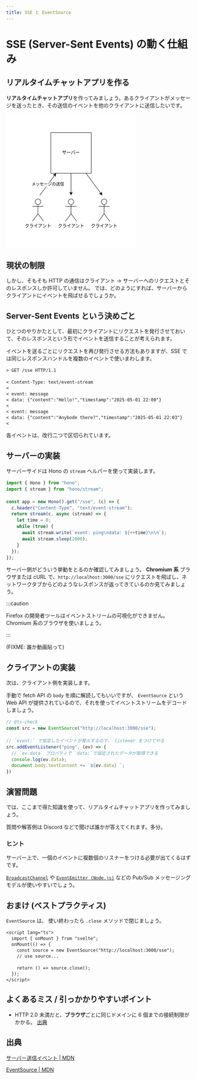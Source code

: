 ```yaml
---
title: SSE と EventSource 
---
```


# SSE (Server-Sent Events) の動く仕組み

## リアルタイムチャットアプリを作る

**リアルタイムチャットアプリ**を作ってみましょう。あるクライアントがメッセージを送ったとき、その送信のイベントを他のクライアントに送信したいです。

![チャットアプリの簡単な図示](./t2-sse/chat-app.webp)

## 現状の制限

しかし、そもそも HTTP の通信はクライアント -> サーバーへのリクエストとそのレスポンスしか許可していません。
では、どのようにすれば、サーバーからクライアントにイベントを飛ばせるでしょうか。

## Server-Sent Events という決めごと

ひとつのやりかたとして、最初にクライアントにリクエストを発行させておいて、そのレスポンスという形でイベントを送信することが考えられます。

イベントを送るごとにリクエストを再び発行させる方法もありますが、SSE では同じレスポンスハンドルを複数のイベントで使いまわします。

```text
> GET /sse HTTP/1.1

< Content-Type: text/event-stream
<
< event: message
< data: {"content":"Hello!","timestamp":"2025-05-01 22:00"}
< 
< event: message
< data: {"content":"Anybode there?","timestamp":"2025-05-01 22:03"}
<
```

各イベントは、改行二つで区切られています。

## サーバーの実装

サーバーサイドは Hono の `stream` ヘルパーを使って実装します。

```ts title="server.ts"
import { Hono } from "hono";
import { stream } from "hono/stream";

const app = new Hono().get("/sse", (c) => {
  c.header("Content-Type", "text/event-stream");
  return stream(c, async (stream) => {
    let time = 0;
    while (true) {
      await stream.write(`event: ping\ndata: ${++time}\n\n`);
      await stream.sleep(2000);
    }
  });
});
```

サーバー側がどういう挙動をとるのか確認してみましょう。 **Chromium 系** ブラウザまたは cURL で、`http://localhost:3000/sse` にリクエストを飛ばし、ネットワークタブからどのようなレスポンスが返ってきているのか見てみましょう。

:::caution

Firefox の開発者ツールはイベントストリームの可視化ができません。 Chromium 系のブラウザを使いましょう。

:::

(FIXME: 誰か動画貼って)

## クライアントの実装

次は、クライアント側を実装します。

手動で fetch API の `body` を順に解読してもいいですが、 `EventSource` という Web API が提供されているので、それを使ってイベントストリームをデコードしましょう。

```js title="client.js"
// @ts-check
const src = new EventSource("http://localhost:3000/sse");

// `event:` で指定したイベントが発火するので、 listener をつけてやる
src.addEventListener("ping", (ev) => {
  // `ev.data` プロパティで `data:`で指定されたデータが取得できる
  console.log(ev.data);
  document.body.textContent += `${ev.data} `;
})
```


## 演習問題

では、ここまで得た知識を使って、リアルタイムチャットアプリを作ってみましょう。

質問や解答例は Discord などで聞けば誰かが答えてくれます。多分。

### ヒント

サーバー上で、一個のイベントに複数個のリスナーをつける必要が出てくるはずです。

[`BroadcastChannel`](https://developer.mozilla.org/ja/docs/Web/API/BroadcastChannel) や [`EventEmitter (Node.js)`](https://nodejs.org/en/learn/asynchronous-work/the-nodejs-event-emitter) などの Pub/Sub メッセージングモデルが使いやすいでしょう。

## おまけ (ベストプラクティス)

`EventSource` は、 使い終わったら `.close` メソッドで閉じましょう。

```svelte {7}
<script lang="ts">
  import { onMount } from "svelte";
  onMount(() => {
    const source = new EventSource("http://localhost:3000/sse");
    // use source...

    return () => source.close();
  });
</script>
```

## よくあるミス / 引っかかりやすいポイント

- HTTP 2.0 未満だと、**ブラウザ**ごとに同じドメインに 6 個までの接続制限がかかる。 [出典](https://developer.mozilla.org/ja/docs/Web/API/EventSource)

## 出典

[サーバー送信イベント | MDN](https://developer.mozilla.org/ja/docs/Web/API/Server-sent_events)

[EventSource | MDN](https://developer.mozilla.org/ja/docs/Web/API/EventSource)
